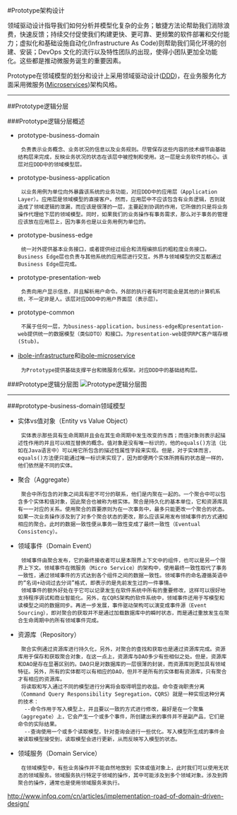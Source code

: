 #Prototype架构设计

领域驱动设计指导我们如何分析并模型化复杂的业务；敏捷方法论帮助我们消除浪费，快速反馈；持续交付促使我们构建更快、更可靠、更频繁的软件部署和交付能力；虚拟化和基础设施自动化(Infrastructure As Code)则帮助我们简化环境的创建、安装；DevOps 文化的流行以及特性团队的出现，使得小团队更加全功能化。这些都是推动微服务诞生的重要因素。

Prototype在领域模型的划分和设计上采用领域驱动设计([DDD](https://en.wikipedia.org/wiki/Domain-driven_design))，在业务服务化方面采用微服务([Microservices](https://en.wikipedia.org/wiki/Microservices))架构风格。


---
##Prototype逻辑分层

###Prototype逻辑分层概述

- prototype-business-domain

       负责表示业务概念、业务状况的信息以及业务规则。尽管保存这些内容的技术细节由基础结构层来完成，反映业务状况的状态在该层中被控制和使用。这一层是业务软件的核心。该层对应DDD中的领域模型层。

- prototype-business-application

       以业务用例为单位向外暴露该系统的业务功能，对应DDD中的应用层（Application Layer）。应用层是领域模型的直接客户。然而，应用层中不应该包含有业务逻辑，否则就造成了领域逻辑的泄漏，而应该是很薄的一层，主要起到协调的作用，它所做的只是将业务操作代理给下层的领域模型。同时，如果我们的业务操作有事务需求，那么对于事务的管理应该放在应用层上，因为事务也是以业务用例为单位的。

- prototype-business-edge

       统一对外提供基本业务接口，或者提供经过组合和流程编排后的粗粒度业务接口。Business Edge层也负责与其他系统的应用层进行交互。外界与领域模型的交互都通过Business Edge层完成。

- prototype-presentation-web

       负责向用户显示信息，并且解析用户命令。外部的执行者有时可能会是其他的计算机系统，不一定非是人。该层对应DDD中的用户界面层（表示层）。
       
- prototype-common

       不属于任何一层，为business-application，business-edge和presentation-web提供统一的数据模型（类似DTO）和接口。为presentation-web提供RPC客户端存根(Stub)。

- [ibole-infrastructure](https://github.com/benson-git/ibole-infrastructure)和[ibole-microservice](https://github.com/benson-git/ibole-microservice)
     
       为Prototype提供基础支撑平台和微服务化框架。对应DDD中的基础结构层。

###Prototype逻辑分层图
![Prototype逻辑分层图](https://github.com/benson-git/wiki-docs/blob/master/images/prototype%20logic%20layer.asta.png)

---
###prototype-business-domain领域模型

- 实体vs值对象（Entity vs Value Object）

       实体表示那些具有生命周期并且会在其生命周期中发生改变的东西；而值对象则表示起描述性作用的并且可以相互替换的概念。值对象是没有唯一标识的，他的equals()方法（比如在Java语言中）可以用它所包含的描述性属性字段来实现。但是，对于实体而言，equals()方法便只能通过唯一标识来实现了，因为即便两个实体所拥有的状态是一样的，他们依然是不同的实体。

- 聚合（Aggregate）

       聚合中所包含的对象之间具有密不可分的联系，他们是内聚在一起的。一个聚合中可以包含多个实体和值对象，因此聚合也被称为根实体。聚合是持久化的基本单位，它和资源库具有一一对应的关系。使用聚合的首要原则为在一次事务中，最多只能更改一个聚合的状态。如果一次业务操作涉及到了对多个聚合状态的更改，那么应该采用发布领域事件的方式通知相应的聚合。此时的数据一致性便从事务一致性变成了最终一致性（Eventual Consistency）。

- 领域事件（Domain Event）

       领域事件由聚合发布，它的最终接收者可以是本限界上下文中的组件，也可以是另一个限界上下文。领域事件在微服务（Micro Service）的架构中，使用最终一致性取代了事务一致性，通过领域事件的方式达到各个组件之间的数据一致性。领域事件的命名遵循英语中的“名词+动词过去分词”格式，即表示的是先前发生过的一件事情。
       领域事件的额外好处在于它可以记录发生在软件系统中所有的重要修改，这样可以很好地支持程序调试和商业智能化。另外，在CQRS架构的软件系统中，领域事件还用于写模型和读模型之间的数据同步。再进一步发展，事件驱动架构可以演变成事件源（Event Sourcing），即对聚合的获取并不是通过加载数据库中的瞬时状态，而是通过重放发生在聚合生命周期中的所有领域事件完成。

- 资源库（Repository）

       聚合实例通过资源库进行持久化，另外，对聚合的查找和获取也是通过资源库完成。资源库用于保存和获取聚合对象，在这一点上，资源库与DAO多少有些相似之处。但是，资源库和DAO是存在显著区别的。DAO只是对数据库的一层很薄的封装，而资源库则更加具有领域特征。另外，所有的实体都可以有相应的DAO，但并不是所有的实体都有资源库，只有聚合才有相应的资源库。
       将读取和写入通过不同的模型进行分离将会取得明显的收益。命令查询职责分离（Command Query Responsibility Segregation，CQRS）就是一种实现这种分离的技术：
        --命令作用于写入模型上，并且要以一致的方式进行修改，最好是在一个聚集（aggregate）上，它会产生一个或多个事件，所创建出来的事件并不是副产品，它们是命令的实际结果。
        --查询使用一个或多个读取模型，针对查询会进行一些优化。写入模型所生成的事件会被读取模型接受到，读取模型会进行更新，从而反映写入模型的状态。

- 领域服务（Domain Service）
   
       在领域模型中，有些业务操作并不能自然地放到 实体或值对象上，此时我们可以使用无状态的领域服务。领域服务执行特定于领域的操作，其中可能涉及到多个领域对象。涉及到跨聚合的操作，通常也是使用领域服务来执行。


http://www.infoq.com/cn/articles/implementation-road-of-domain-driven-design/





